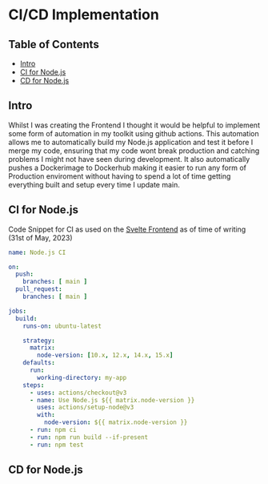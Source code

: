 # CI/CD Implementation

## Table of Contents
- [Intro](#intro)
- [CI for Node.js](#ci-for-nodejs)
- [CD for Node.js](#cd-for-nodejs)

## Intro
Whilst I was creating the Frontend I thought it would be helpful to implement some form of automation in my toolkit using github actions. 
This automation allows me to automatically build my Node.js application and test it before I merge my code, ensuring that my code wont break production and catching problems I might not have seen during development.
It also automatically pushes a Dockerimage to Dockerhub making it easier to run any form of Production enviroment without having to spend a lot of time getting everything built and setup every time I update main.

## CI for Node.js
Code Snippet for CI as used on the [Svelte Frontend](https://github.com/TotalTactician/TOT_Frondend/tree/main) as of time of writing (31st of May, 2023)
```main.yml
name: Node.js CI

on:
  push:
    branches: [ main ]
  pull_request:
    branches: [ main ]

jobs:
  build:
    runs-on: ubuntu-latest

    strategy:
      matrix:
        node-version: [10.x, 12.x, 14.x, 15.x]
    defaults:
      run:
        working-directory: my-app
    steps:
      - uses: actions/checkout@v3
      - name: Use Node.js ${{ matrix.node-version }}
        uses: actions/setup-node@v3
        with:
          node-version: ${{ matrix.node-version }}
      - run: npm ci
      - run: npm run build --if-present
      - run: npm test
```

## CD for Node.js

